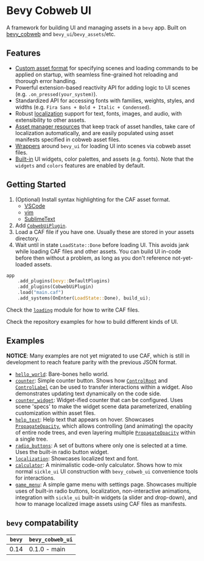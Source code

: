 # Bevy Cobweb UI

A framework for building UI and managing assets in a `bevy` app. Built on [bevy_cobweb](https://github.com/UkoeHB/bevy_cobweb) and `bevy_ui`/`bevy_assets`/etc.


## Features

- [Custom asset format](bevy_cobweb_ui::loading) for specifying scenes and loading commands to be applied on startup, with seamless fine-grained hot reloading and thorough error handling.
- Powerful extension-based reactivity API for adding logic to UI scenes (e.g. `.on_pressed(your_system)`).
- Standardized API for accessing fonts with families, weights, styles, and widths (e.g. `Fira Sans + Bold + Italic + Condensed`).
- Robust [localization](bevy_cobweb_ui::localization) support for text, fonts, images, and audio, with extensibility to other assets.
- [Asset manager resources](bevy_cobweb_ui::assets_ext) that keep track of asset handles, take care of localization automatically, and are easily populated using asset manifests specified in cobweb asset files.
- [Wrappers](bevy_cobweb_ui::ui_bevy) around `bevy_ui` for loading UI into scenes via cobweb asset files.
- [Built-in](bevy_cobweb_ui::builtin) UI widgets, color palettes, and assets (e.g. fonts). Note that the `widgets` and `colors` features are enabled by default.


## Getting Started

1. (Optional) Install syntax highlighting for the CAF asset format.
    - [VSCode](https://github.com/UkoeHB/vscode-caf/)
    - [vim](https://github.com/UkoeHB/vim-caf/)
    - [SublimeText](https://github.com/UkoeHB/sublime-caf/)
1. Add [`CobwebUiPlugin`](bevy_cobweb_ui::prelude::CobwebUiPlugin).
1. Load a CAF file if you have one. Usually these are stored in your assets directory.
1. Wait until in state `LoadState::Done` before loading UI. This avoids jank while loading CAF files and other assets. You can build UI in-code before then without a problem, as long as you don't reference not-yet-loaded assets.

```rust
app
    .add_plugins(bevy::DefaultPlugins)
    .add_plugins(CobwebUiPlugin)
    .load("main.caf")
    .add_systems(OnEnter(LoadState::Done), build_ui);
```

Check the [`loading`](bevy_cobweb_ui::loading) module for how to write CAF files.

Check the repository examples for how to build different kinds of UI.


## Examples

**NOTICE**: Many examples are not yet migrated to use CAF, which is still in development to reach feature parity with the previous JSON format.

- [`hello_world`](https://github.com/UkoeHB/bevy_cobweb_ui/tree/master/examples/hello_world): Bare-bones hello world.
- [`counter`](https://github.com/UkoeHB/bevy_cobweb_ui/tree/master/examples/counter): Simple counter button. Shows how [`ControlRoot`](bevy_cobweb_ui::prelude::ControlRoot) and [`ControlLabel`](bevy_cobweb_ui::prelude::ControlLabel) can be used to transfer interactions within a widget. Also demonstrates updating text dynamically on the code side.
- [`counter_widget`](https://github.com/UkoeHB/bevy_cobweb_ui/tree/master/examples/counter_widget): Widget-ified counter that can be configured. Uses scene 'specs' to make the widget scene data parameterized, enabling customization within asset files.
- [`help_text`](https://github.com/UkoeHB/bevy_cobweb_ui/tree/master/examples/help_text): Help text that appears on hover. Showcases [`PropagateOpacity`](bevy_cobweb_ui::prelude::PropagateOpacity), which allows controlling (and animating) the opacity of entire node trees, and even layering multiple [`PropagateOpacity`](bevy_cobweb_ui::prelude::PropagateOpacity) within a single tree.
- [`radio_buttons`](https://github.com/UkoeHB/bevy_cobweb_ui/tree/master/examples/radio_buttons): A set of buttons where only one is selected at a time. Uses the built-in radio button widget.
- [`localization`](https://github.com/UkoeHB/bevy_cobweb_ui/tree/master/examples/localization): Showcases localized text and font.
- [`calculator`](https://github.com/UkoeHB/bevy_cobweb_ui/tree/master/examples/calculator): A minimalistic code-only calculator. Shows how to mix normal `sickle_ui` UI construction with `bevy_cobweb_ui` convenience tools for interactions.
- [`game_menu`](https://github.com/UkoeHB/bevy_cobweb_ui/tree/master/examples/game_menu): A simple game menu with settings page. Showcases multiple uses of built-in radio buttons, localization, non-interactive animations, integration with `sickle_ui` built-in widgets (a slider and drop-down), and how to manage localized image assets using CAF files as manifests.


## `bevy` compatability

| `bevy` | `bevy_cobweb_ui` |
|-------|-------------------|
| 0.14  | 0.1.0 - main      |
